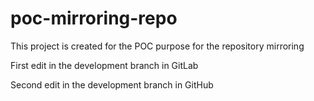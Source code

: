 # poc-mirroring-repo

This project is created for the POC purpose for the repository mirroring

First edit in the development branch in GitLab

Second edit in the development branch in GitHub
